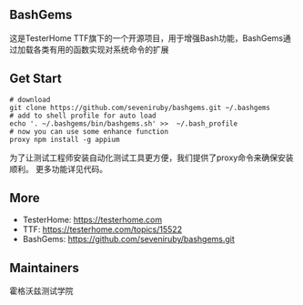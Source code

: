 

## BashGems
这是TesterHome TTF旗下的一个开源项目，用于增强Bash功能，BashGems通过加载各类有用的函数实现对系统命令的扩展

## Get Start

```shell
# download
git clone https://github.com/seveniruby/bashgems.git ~/.bashgems
# add to shell profile for auto load
echo '. ~/.bashgems/bin/bashgems.sh' >>  ~/.bash_profile
# now you can use some enhance function 
proxy npm install -g appium
```
为了让测试工程师安装自动化测试工具更方便，我们提供了proxy命令来确保安装顺利。
更多功能详见代码。

## More
- TesterHome: https://testerhome.com
- TTF: https://testerhome.com/topics/15522
- BashGems: https://github.com/seveniruby/bashgems.git

## Maintainers
霍格沃兹测试学院
